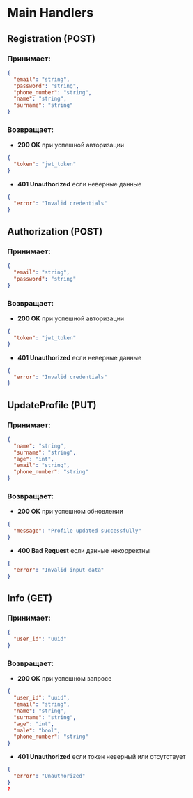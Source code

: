 # Main Handlers

## Registration (POST)
### Принимает:
```json
{
  "email": "string",
  "password": "string",
  "phone_number": "string",
  "name": "string",
  "surname": "string"
}
```
### Возвращает:
- **200 OK** при успешной авторизации
```json
{
  "token": "jwt_token"
}
```
- **401 Unauthorized** если неверные данные
```json
{
  "error": "Invalid credentials"
}
```

## Authorization (POST)
### Принимает:
```json
{
  "email": "string",
  "password": "string"
}
```
### Возвращает:
- **200 OK** при успешной авторизации
```json
{
  "token": "jwt_token"
}
```
- **401 Unauthorized** если неверные данные
```json
{
  "error": "Invalid credentials"
}
```

## UpdateProfile (PUT)
### Принимает:
```json
{
  "name": "string",
  "surname": "string",
  "age": "int",
  "email": "string",
  "phone_number": "string"
}
```
### Возвращает:
- **200 OK** при успешном обновлении
```json
{
  "message": "Profile updated successfully"
}
```
- **400 Bad Request** если данные некорректны
```json
{
  "error": "Invalid input data"
}
```

## Info (GET)
### Принимает:
```json
{
  "user_id": "uuid" 
}
```

### Возвращает:
- **200 OK** при успешном запросе
```json
{
  "user_id": "uuid",
  "email": "string",
  "name": "string",
  "surname": "string",
  "age": "int",
  "male": "bool",
  "phone_number": "string"
}
```
- **401 Unauthorized** если токен неверный или отсутствует
```json
{
  "error": "Unauthorized"
}
?